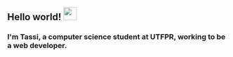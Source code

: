 ## Hello world! <img src="https://raw.githubusercontent.com/MartinHeinz/MartinHeinz/master/wave.gif" width="30px">
### I'm Tassi, a computer science student at UTFPR, working to be a web developer.

